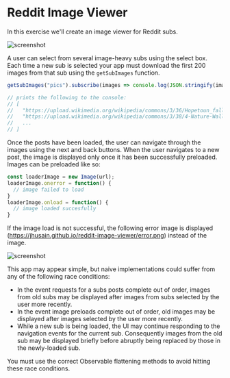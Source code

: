 # Reddit Image Viewer

In this exercise we'll create an image viewer for Reddit subs.

![screenshot](https://jhusain.github.io/reddit-image-viewer/screenshot.png)

A user can select from several image-heavy subs using the select box. Each time a new sub is selected your app must download the first 200 images from that sub using the `getSubImages` function. 

```js
getSubImages("pics").subscribe(images => console.log(JSON.stringify(images, null, 2));

// prints the following to the console:
// [
//   "https://upload.wikimedia.org/wikipedia/commons/3/36/Hopetoun_falls.jpg",
//   "https://upload.wikimedia.org/wikipedia/commons/3/38/4-Nature-Wallpapers-2014-1_ukaavUI.jpg",
//   ...
// ]

```

Once the posts have been loaded, the user can navigate through the images using the next and back buttons. When the user navigates to a new post, the image is displayed only once it has been successfully preloaded. Images can be preloaded like so:

```js
const loaderImage = new Image(url);
loaderImage.onerror = function() {
  // image failed to load
}
loaderImage.onload = function() {
  // image loaded succesfully
}
```

If the image load is not successful, the following error image is displayed (https://jhusain.github.io/reddit-image-viewer/error.png) instead of the image.

![screenshot](https://jhusain.github.io/reddit-image-viewer/error.png)

This app may appear simple, but naive implementations could suffer from any of the following race conditions:

* In the event requests for a subs posts complete out of order, images from old subs may be displayed after images from subs selected by the user more recently.
* In the event image preloads complete out of order, old images may be displayed after images selected by the user more recently.
* While a new sub is being loaded, the UI may continue responding to the navigation events for the current sub. Consequently images from the old sub may be displayed briefly before abruptly being replaced by those in the newly-loaded sub.

You must use the correct Observable flattening methods to avoid hitting these race conditions.
